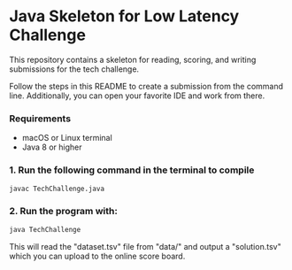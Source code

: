 # Java Skeleton for Low Latency Challenge

This repository contains a skeleton for reading, scoring, and writing submissions for the tech challenge.

Follow the steps in this README to create a submission from the command line. Additionally, you can open your
favorite IDE and work from there.

### Requirements
- macOS or Linux terminal
- Java 8 or higher

### 1. Run the following command in the terminal to compile
```bash
javac TechChallenge.java
```

### 2. Run the program with:
```bash
java TechChallenge
```

This will read the "dataset.tsv" file from "data/" and output a "solution.tsv" which you can upload to the online score board.


